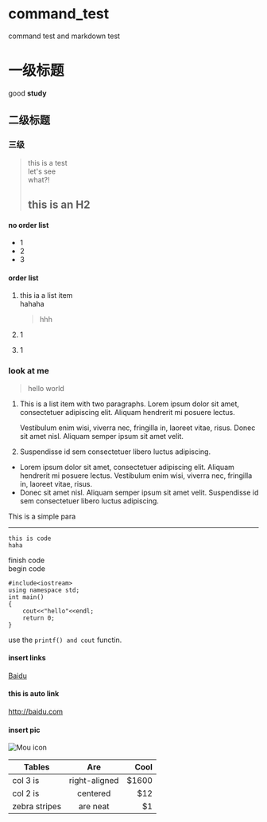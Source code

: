 # command_test
command test and markdown test
# 一级标题
good **study**
## 二级标题
### 三级
>this is a test  
>let's see  
>what?!
>## this is an H2
#### no order list
* 1
* 2
* 3
#### order list
1.    this ia a list item  
       hahaha
       >hhh  

2.   1  
3. 1
### look at me
>hello 
world

1.  This is a list item with two paragraphs. Lorem ipsum dolor
    sit amet, consectetuer adipiscing elit. Aliquam hendrerit
    mi posuere lectus.

    Vestibulum enim wisi, viverra nec, fringilla in, laoreet
    vitae, risus. Donec sit amet nisl. Aliquam semper ipsum
    sit amet velit.

2.  Suspendisse id sem consectetuer libero luctus adipiscing.

*   Lorem ipsum dolor sit amet, consectetuer adipiscing elit.
Aliquam hendrerit mi posuere lectus. Vestibulum enim wisi,
viverra nec, fringilla in, laoreet vitae, risus.
*   Donec sit amet nisl. Aliquam semper ipsum sit amet velit.
Suspendisse id sem consectetuer libero luctus adipiscing.

This is a simple para  
***
    this is code
    haha  
finish code  
begin code  

    #include<iostream>
    using namespace std;
    int main()
    {
        cout<<"hello"<<endl;
        return 0;
    }
use the `printf() and cout` functin.


#### insert links
[Baidu](http://baidu.com)
#### this is auto link
<http://baidu.com>

#### insert pic
![Mou icon](http://mouapp.com/Mou_128.png)

| Tables        | Are           | Cool  |
| ------------- |:-------------:| -----:|
| col 3 is      | right-aligned | $1600 |
| col 2 is      | centered      |   $12 |
| zebra stripes | are neat      |    $1 |

